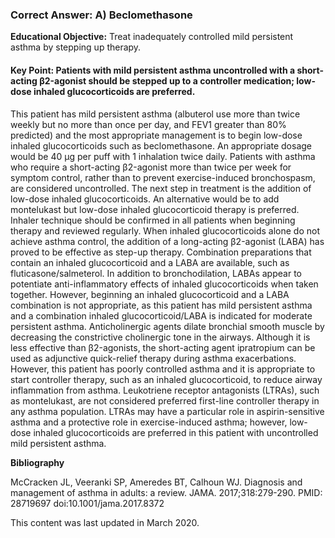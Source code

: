 
### Correct Answer: A) Beclomethasone 

**Educational Objective:** Treat inadequately controlled mild persistent asthma by stepping up therapy.

#### **Key Point:** Patients with mild persistent asthma uncontrolled with a short-acting β2-agonist should be stepped up to a controller medication; low-dose inhaled glucocorticoids are preferred.

This patient has mild persistent asthma (albuterol use more than twice weekly but no more than once per day, and FEV1 greater than 80% predicted) and the most appropriate management is to begin low-dose inhaled glucocorticoids such as beclomethasone. An appropriate dosage would be 40 µg per puff with 1 inhalation twice daily. Patients with asthma who require a short-acting β2-agonist more than twice per week for symptom control, rather than to prevent exercise-induced bronchospasm, are considered uncontrolled. The next step in treatment is the addition of low-dose inhaled glucocorticoids. An alternative would be to add montelukast but low-dose inhaled glucocorticoid therapy is preferred. Inhaler technique should be confirmed in all patients when beginning therapy and reviewed regularly.
When inhaled glucocorticoids alone do not achieve asthma control, the addition of a long-acting β2-agonist (LABA) has proved to be effective as step-up therapy. Combination preparations that contain an inhaled glucocorticoid and a LABA are available, such as fluticasone/salmeterol. In addition to bronchodilation, LABAs appear to potentiate anti-inflammatory effects of inhaled glucocorticoids when taken together. However, beginning an inhaled glucocorticoid and a LABA combination is not appropriate, as this patient has mild persistent asthma and a combination inhaled glucocorticoid/LABA is indicated for moderate persistent asthma.
Anticholinergic agents dilate bronchial smooth muscle by decreasing the constrictive cholinergic tone in the airways. Although it is less effective than β2-agonists, the short-acting agent ipratropium can be used as adjunctive quick-relief therapy during asthma exacerbations. However, this patient has poorly controlled asthma and it is appropriate to start controller therapy, such as an inhaled glucocorticoid, to reduce airway inflammation from asthma.
Leukotriene receptor antagonists (LTRAs), such as montelukast, are not considered preferred first-line controller therapy in any asthma population. LTRAs may have a particular role in aspirin-sensitive asthma and a protective role in exercise-induced asthma; however, low-dose inhaled glucocorticoids are preferred in this patient with uncontrolled mild persistent asthma.

**Bibliography**

McCracken JL, Veeranki SP, Ameredes BT, Calhoun WJ. Diagnosis and management of asthma in adults: a review. JAMA. 2017;318:279-290. PMID: 28719697 doi:10.1001/jama.2017.8372

This content was last updated in March 2020.